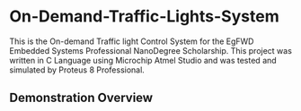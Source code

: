 # On-Demand-Traffic-Lights-System

This is the On-demand Traffic light Control System for the EgFWD Embedded Systems Professional NanoDegree Scholarship. This project was written in C Language using Microchip Atmel Studio and was tested and simulated by Proteus 8 Professional.

## Demonstration Overview
